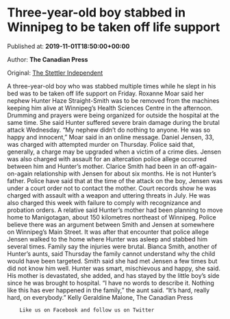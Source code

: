 
# Three-year-old boy stabbed in Winnipeg to be taken off life support

Published at: **2019-11-01T18:50:00+00:00**

Author: **The Canadian Press**

Original: [The Stettler Independent](https://www.stettlerindependent.com/news/three-year-old-boy-stabbed-in-winnipeg-to-be-taken-off-life-support/)

A three-year-old boy who was stabbed multiple times while he slept in his bed was to be taken off life support on Friday.
Roxanne Moar said her nephew Hunter Haze Straight-Smith was to be removed from the machines keeping him alive at Winnipeg’s Health Sciences Centre in the afternoon. Drumming and prayers were being organized for outside the hospital at the same time.
She said Hunter suffered severe brain damage during the brutal attack Wednesday.
“My nephew didn’t do nothing to anyone. He was so happy and innocent,” Moar said in an online message.
Daniel Jensen, 33, was charged with attempted murder on Thursday.
Police said that, generally, a charge may be upgraded when a victim of a crime dies.
Jensen was also charged with assault for an altercation police allege occurred between him and Hunter’s mother.
Clarice Smith had been in an off-again-on-again relationship with Jensen for about six months. He is not Hunter’s father. Police have said that at the time of the attack on the boy, Jensen was under a court order not to contact the mother.
Court records show he was charged with assault with a weapon and uttering threats in July.
He was also charged this week with failure to comply with recognizance and probation orders.
A relative said Hunter’s mother had been planning to move home to Manigotagan, about 150 kilometres northeast of Winnipeg.
Police believe there was an argument between Smith and Jensen at somewhere on Winnipeg’s Main Street. It was after that encounter that police allege Jensen walked to the home where Hunter was asleep and stabbed him several times.
Family say the injuries were brutal.
Bianca Smith, another of Hunter’s aunts, said Thursday the family cannot understand why the child would have been targeted. Smith said she had met Jensen a few times but did not know him well.
Hunter was smart, mischievous and happy, she said. His mother is devastated, she added, and has stayed by the little boy’s side since he was brought to hospital.
“I have no words to describe it. Nothing like this has ever happened in the family,” the aunt said. “It’s hard, really hard, on everybody.”
Kelly Geraldine Malone, The Canadian Press

        Like us on Facebook and follow us on Twitter
      
